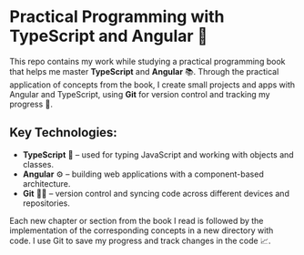 # Practical Programming with TypeScript and Angular 🚀

This repo contains my work while studying a practical programming book that helps me master **TypeScript** and **Angular** 📚. Through the practical application of concepts from the book, I create small projects and apps with Angular and TypeScript, using **Git** for version control and tracking my progress 🔄.

## Key Technologies:

- **TypeScript** 📝 – used for typing JavaScript and working with objects and classes.
- **Angular** ⚙️ – building web applications with a component-based architecture.
- **Git** 🧑‍💻 – version control and syncing code across different devices and repositories.

Each new chapter or section from the book I read is followed by the implementation of the corresponding concepts in a new directory with code. I use Git to save my progress and track changes in the code 📈.
